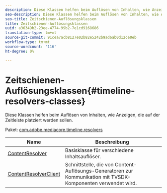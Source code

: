 ```yaml
---
description: Diese Klassen helfen beim Auflösen von Inhalten, wie Anzeigen, die auf der Zeitleiste platziert werden sollen.
seo-description: Diese Klassen helfen beim Auflösen von Inhalten, wie Anzeigen, die auf der Zeitleiste platziert werden sollen.
seo-title: Zeitschienen-Auflösungsklassen
title: Zeitschienen-Auflösungsklassen
uuid: a36349b2-23ee-4774-99b2-7e1cd9168686
translation-type: tm+mt
source-git-commit: 91cea7acb8127e02b82e5242b9ad6ab0d12ce0eb
workflow-type: tm+mt
source-wordcount: '116'
ht-degree: 0%

---
```



# Zeitschienen-Auflösungsklassen{#timeline-resolvers-classes}

Diese Klassen helfen beim Auflösen von Inhalten, wie Anzeigen, die auf der Zeitleiste platziert werden sollen.

Paket: [com.adobe.mediacore.timeline.resolvers](https://help.adobe.com/en_US/primetime/api/psdk/asdoc-dhls_1.4/com/adobe/mediacore/timeline/resolvers/package-detail.html)

| Name | Beschreibung |
|---|---|
| [ContentResolver](https://help.adobe.com/en_US/primetime/api/psdk/asdoc-dhls_1.4/com/adobe/mediacore/timeline/resolvers/ContentResolver.html) | Basisklasse für verschiedene Inhaltsauflöser. |
| [ContentResolverClient](https://help.adobe.com/en_US/primetime/api/psdk/asdoc-dhls_1.4/com/adobe/mediacore/timeline/resolvers/ContentResolverClient.html) | Schnittstelle, die von Content-Auflösungs-Generatoren zur Kommunikation mit TVSDK-Komponenten verwendet wird. |